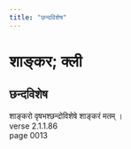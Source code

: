 ```yaml
---
title: "छन्दविशेष"
---
```


# शाङ्कर; क्ली
## छन्दविशेष
शाङ्करो वृषभश्छन्दोविशेषे शाङ्करं मतम् ।<br />verse 2.1.1.86<br />page 0013

